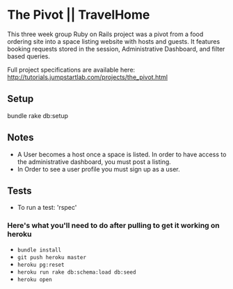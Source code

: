 # The Pivot || TravelHome

This three week group Ruby on Rails project was a pivot from a food ordering site into a space listing website with hosts and guests. It features booking requests stored in the session, Administrative Dashboard, and filter based queries.

Full project specifications are available here:
http://tutorials.jumpstartlab.com/projects/the_pivot.html

## Setup
bundle
rake db:setup

## Notes
* A User becomes a host once a space is listed. In order to have access to the administrative dashboard, you must post a listing.
* In Order to see a user profile you must sign up as a user.

## Tests
* To run a test: 'rspec'

### Here's what you'll need to do after pulling to get it working on heroku
* `bundle install`
* `git push heroku master`
* `heroku pg:reset`
* `heroku run rake db:schema:load db:seed`
* `heroku open`
